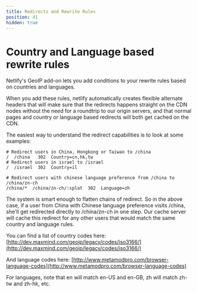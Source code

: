 ```yaml
---
title: Redirects and Rewrite Rules
position: 41
hidden: true
---
```


# Country and Language based rewrite rules

Netlify's GeoIP add-on lets you add conditions to your rewrite rules based on countries and languages.

When you add these rules, netlify automatically creates flexible alternate headers that will make sure that the redirects happens straight on the CDN nodes without the need for a roundtrip to our origin servers, and that normal pages and country or language based redirects will both get cached on the CDN.

The easiest way to understand the redirect capabilities is to look at some examples:

```
# Redirect users in China, Hongkong or Taiwan to /china
/  /china   302  Country=cn,hk,tw
# Redirect users in israel to /israel
/  /israel  302  Country=il

# Redirect users with chinese language preference from /china to /china/zn-ch
/china/*  /china/zn-ch/:splat  302  Language=zh
```

The system is smart enough to flatten chains of redirect. So in the above case, if a user from China with Chinese language preference visits /china, she'll get redirected directly to /china/zn-ch in one step. Our cache server will cache this redirect for any other users that would match the same country and language rules.

You can find a list of country codes here:
[http://dev.maxmind.com/geoip/legacy/codes/iso3166/](http://dev.maxmind.com/geoip/legacy/codes/iso3166/)

And language codes here:
[http://www.metamodpro.com/browser-language-codes](http://www.metamodpro.com/browser-language-codes)

For languages, note that en will match en-US and en-GB, zh will match zh-tw and zh-hk, etc.
